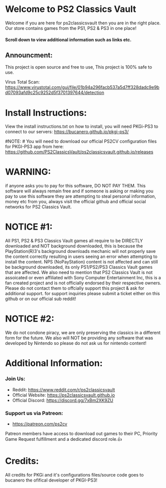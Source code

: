# Welcome to PS2 Classics Vault #

Welcome if you are here for ps2classicsvault then you are in the right place. Our store contains games from the PS1, PS2 & PS3 in one place!

#### Scroll down to view additional information such as links etc. ####

## Announcment: ##
This project is open source and free to use, This project is 100% safe to use.

Virus Total Scan: https://www.virustotal.com/gui/file/01b94a296facb537a5d7ff328dadc9e9bd07093afd9c25c9252d5f3701397644/detection

# Install Instructions: #
View the install instructions.txt on how to install, you will need PKGi-PS3 to connect to our servers: https://bucanero.github.io/pkgi-ps3/ 

#NOTE: #
You will need to download our official PS2CV configuration files for PKGI-PS3 app from here: https://github.com/PS2ClassicsVault/ps2classicsvault.github.io/releases

# WARNING: #
if anyone asks you to pay for this software, DO NOT PAY THEM. This software will always remain free and if someone is asking or making you pay to use this software they are attempting to steal personal information, money etc from you, always visit the official github and official social networks for PS2 Classics Vault.

# NOTICE #1: #
All PS1, PS2 & PS3 Classics Vault games all require to be DIRECTLY downloaded and NOT background downloaded, this is because the PlayStation(R)3's background downloads mechanic will not properly save the content correctly  resulting in users seeing an error when attempting to install the content. NPS (NoPayStation) content is not affected and can still be background downloaded, its only PS1/PS2/PS3 Classics Vault games that are affected. We also need to mention that PS2 Classics Vault is not assoicated or even affiliated with Sony Computer Entertainment Inc, this is a fan created project and is not officially endorsed by their respective owners. Please do not contact them to offcially support this project & ask for additional support. for support inquiries please submit a ticket either on this github or on our official sub reddit!

# NOTICE #2: #
We do not condone piracy, we are only preserving the classics in a different form for the future. We also will NOT be providing any software that was developed by Nintendo so please do not ask us for nintendo content!

# Additional Information: #

### Join Us: ###

- Reddit: https://www.reddit.com/r/ps2classicsvault
- Official Website: https://ps2classicsvault.github.io
- Official Discord: https://discord.gg/7xBm2XK9ZU

### Support us via Patreon: ###
- https://patreon.com/ps2cv

Patreon members have access to download out games to their PC, Priority Game Request fulfillment and a dedicated discord role.👍

# Credits: #
All credits for PKGi and it's configurations files/source code goes to bucanero the ofifical developer of PKGI-PS3!
